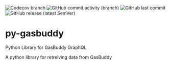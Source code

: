 ![Codecov branch](https://img.shields.io/codecov/c/github/firstof9/py-gasbuddy/main?style=flat-square)
![GitHub commit activity (branch)](https://img.shields.io/github/commit-activity/m/firstof9/py-gasbuddy?style=flat-square)
![GitHub last commit](https://img.shields.io/github/last-commit/firstof9/py-gasbuddy?style=flat-square)
![GitHub release (latest SemVer)](https://img.shields.io/github/v/release/firstof9/py-gasbuddy?style=flat-square)
# py-gasbuddy
Python Library for GasBuddy GraphQL

A python library for retreiving data from GasBuddy

